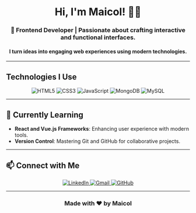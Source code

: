 

<h1 align="center">Hi, I'm Maicol! 👨‍💻</h1>
<h3 align="center">
  🚀 Frontend Developer | Passionate about crafting interactive and functional interfaces.
</h3>
<h4 align="center">
  I turn ideas into engaging web experiences using modern technologies.
</h4>

---

## Technologies I Use
<div align="center">
  <img src="https://img.shields.io/badge/HTML5-%23E34F26.svg?style=for-the-badge&logo=html5&logoColor=white" alt="HTML5">
  <img src="https://img.shields.io/badge/CSS3-%231572B6.svg?style=for-the-badge&logo=css3&logoColor=white" alt="CSS3">
  <img src="https://img.shields.io/badge/JavaScript-%23F7DF1E.svg?style=for-the-badge&logo=javascript&logoColor=black" alt="JavaScript">
  <img src="https://img.shields.io/badge/MongoDB-%2347A248.svg?style=for-the-badge&logo=mongodb&logoColor=white" alt="MongoDB">
  <img src="https://img.shields.io/badge/MySQL-%234479A1.svg?style=for-the-badge&logo=mysql&logoColor=white" alt="MySQL">
  
</div>


---

## 🌱 Currently Learning
- **React and Vue.js Frameworks**: Enhancing user experience with modern tools.
- **Version Control**: Mastering Git and GitHub for collaborative projects.

---

## 📫 Connect with Me
<p align="center">
  <a href="https://www.linkedin.com/in/maicol-siachoque-77564427a/" target="_blank">
    <img src="https://img.shields.io/badge/LinkedIn-0077B5?style=for-the-badge&logo=linkedin&logoColor=white" alt="LinkedIn">
  </a>
  <a href="mdavidcubides@gmail.com" target="_blank">
    <img src="https://img.shields.io/badge/Gmail-D14836?style=for-the-badge&logo=gmail&logoColor=white" alt="Gmail">
  </a>
  <a href="https://github.com/MaicolDSC" target="_blank">
    <img src="https://img.shields.io/badge/GitHub-181717?style=for-the-badge&logo=github&logoColor=white" alt="GitHub">
  </a>
</p>

---

<h3 align="center">Made with ❤️ by Maicol</h3>


